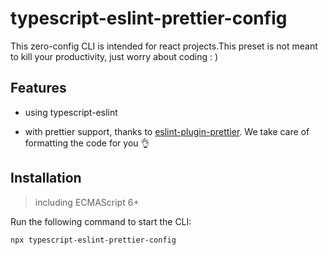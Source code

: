 # typescript-eslint-prettier-config

This zero-config CLI is intended for react projects.This preset is not meant to kill your productivity, just worry about coding : )

## Features

- using typescript-eslint

- with prettier support, thanks to [eslint-plugin-prettier](prettier.io/docs/en/eslint.html#use-eslint-to-run-prettier). We take care of formatting the code for you 👌

## Installation

> including ECMAScript 6+

Run the following command to start the CLI:

```sh
npx typescript-eslint-prettier-config

```
